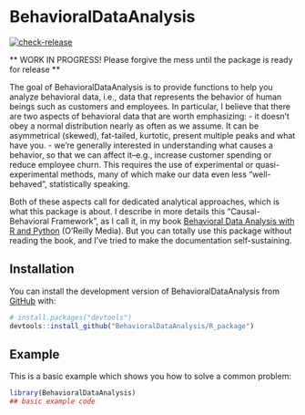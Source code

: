 
<!-- README.md is generated from README.Rmd. Please edit that file -->

# BehavioralDataAnalysis

<!-- badges: start -->

[![check-release](https://github.com/BehavioralDataAnalysis/R_package/actions/workflows/check-release.yaml/badge.svg)](https://github.com/BehavioralDataAnalysis/R_package/actions/workflows/check-release.yaml)
<!-- badges: end -->

\*\* WORK IN PROGRESS! Please forgive the mess until the package is
ready for release \*\*

The goal of BehavioralDataAnalysis is to provide functions to help you
analyze behavioral data, i.e., data that represents the behavior of
human beings such as customers and employees. In particular, I believe
that there are two aspects of behavioral data that are worth
emphasizing: - it doesn’t obey a normal distribution nearly as often as
we assume. It can be asymmetrical (skewed), fat-tailed, kurtotic,
present multiple peaks and what have you. - we’re generally interested
in understanding what causes a behavior, so that we can affect it–e.g.,
increase customer spending or reduce employee churn. This requires the
use of experimental or quasi-experimental methods, many of which make
our data even less “well-behaved”, statistically speaking.

Both of these aspects call for dedicated analytical approaches, which is
what this package is about. I describe in more details this
“Causal-Behavioral Framework”, as I call it, in my book [Behavioral Data
Analysis with R and
Python](https://smile.amazon.com/Behavioral-Data-Analysis-Python-Customer-Driven-ebook/dp/B0979QYPWD/)
(O’Reilly Media). But you can totally use this package without reading
the book, and I’ve tried to make the documentation self-sustaining.

## Installation

You can install the development version of BehavioralDataAnalysis from
[GitHub](https://github.com/) with:

``` r
# install.packages("devtools")
devtools::install_github("BehavioralDataAnalysis/R_package")
```

## Example

This is a basic example which shows you how to solve a common problem:

``` r
library(BehavioralDataAnalysis)
## basic example code
```
